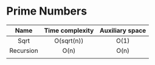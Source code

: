 # Prime Numbers

|     Name     | Time complexity | Auxiliary space |
|    :---:     |      :---:      |      :---:      |
|     Sqrt     |   O(sqrt(n))    |      O(1)       |
|  Recursion   |      O(n)       |      O(n)       |
|              |                 |                 |
